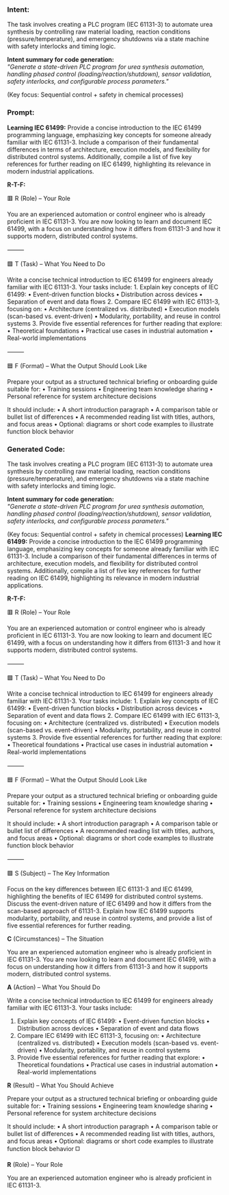 ### Intent:
The task involves creating a PLC program (IEC 61131-3) to automate urea synthesis by controlling raw material loading, reaction conditions (pressure/temperature), and emergency shutdowns via a state machine with safety interlocks and timing logic.  

**Intent summary for code generation:**  
*"Generate a state-driven PLC program for urea synthesis automation, handling phased control (loading/reaction/shutdown), sensor validation, safety interlocks, and configurable process parameters."*  

(Key focus: Sequential control + safety in chemical processes)

### Prompt:
**Learning IEC 61499:**
Provide a concise introduction to the IEC 61499 programming language, emphasizing key concepts for someone already familiar with IEC 61131-3. Include a comparison of their fundamental differences in terms of architecture, execution models, and flexibility for distributed control systems. Additionally, compile a list of five key references for further reading on IEC 61499, highlighting its relevance in modern industrial applications.

**R-T-F:**

🟥 R (Role) – Your Role

You are an experienced automation or control engineer who is already proficient in IEC 61131-3. You are now looking to learn and document IEC 61499, with a focus on understanding how it differs from 61131-3 and how it supports modern, distributed control systems.

⸻

🟩 T (Task) – What You Need to Do

Write a concise technical introduction to IEC 61499 for engineers already familiar with IEC 61131-3. Your tasks include:
	1.	Explain key concepts of IEC 61499:
	•	Event-driven function blocks
	•	Distribution across devices
	•	Separation of event and data flows
	2.	Compare IEC 61499 with IEC 61131-3, focusing on:
	•	Architecture (centralized vs. distributed)
	•	Execution models (scan-based vs. event-driven)
	•	Modularity, portability, and reuse in control systems
	3.	Provide five essential references for further reading that explore:
	•	Theoretical foundations
	•	Practical use cases in industrial automation
	•	Real-world implementations

⸻

🟦 F (Format) – What the Output Should Look Like

Prepare your output as a structured technical briefing or onboarding guide suitable for:
	•	Training sessions
	•	Engineering team knowledge sharing
	•	Personal reference for system architecture decisions

It should include:
	•	A short introduction paragraph
	•	A comparison table or bullet list of differences
	•	A recommended reading list with titles, authors, and focus areas
	•	Optional: diagrams or short code examples to illustrate function block behavior

### Generated Code:
The task involves creating a PLC program (IEC 61131-3) to automate urea synthesis by controlling raw material loading, reaction conditions (pressure/temperature), and emergency shutdowns via a state machine with safety interlocks and timing logic.  

**Intent summary for code generation:**  
*"Generate a state-driven PLC program for urea synthesis automation, handling phased control (loading/reaction/shutdown), sensor validation, safety interlocks, and configurable process parameters."*  

(Key focus: Sequential control + safety in chemical processes)
**Learning IEC 61499:**
Provide a concise introduction to the IEC 61499 programming language, emphasizing key concepts for someone already familiar with IEC 61131-3. Include a comparison of their fundamental differences in terms of architecture, execution models, and flexibility for distributed control systems. Additionally, compile a list of five key references for further reading on IEC 61499, highlighting its relevance in modern industrial applications.

**R-T-F:**

🟥 R (Role) – Your Role

You are an experienced automation or control engineer who is already proficient in IEC 61131-3. You are now looking to learn and document IEC 61499, with a focus on understanding how it differs from 61131-3 and how it supports modern, distributed control systems.

⸻

🟩 T (Task) – What You Need to Do

Write a concise technical introduction to IEC 61499 for engineers already familiar with IEC 61131-3. Your tasks include:
	1.	Explain key concepts of IEC 61499:
	•	Event-driven function blocks
	•	Distribution across devices
	•	Separation of event and data flows
	2.	Compare IEC 61499 with IEC 61131-3, focusing on:
	•	Architecture (centralized vs. distributed)
	•	Execution models (scan-based vs. event-driven)
	•	Modularity, portability, and reuse in control systems
	3.	Provide five essential references for further reading that explore:
	•	Theoretical foundations
	•	Practical use cases in industrial automation
	•	Real-world implementations

⸻

🟦 F (Format) – What the Output Should Look Like

Prepare your output as a structured technical briefing or onboarding guide suitable for:
	•	Training sessions
	•	Engineering team knowledge sharing
	•	Personal reference for system architecture decisions

It should include:
	•	A short introduction paragraph
	•	A comparison table or bullet list of differences
	•	A recommended reading list with titles, authors, and focus areas
	•	Optional: diagrams or short code examples to illustrate function block behavior

⸻

🟪 S (Subject) – The Key Information

Focus on the key differences between IEC 61131-3 and IEC 61499, highlighting the benefits of IEC 61499 for distributed control systems. Discuss the event-driven nature of IEC 61499 and how it differs from the scan-based approach of 61131-3. Explain how IEC 61499 supports modularity, portability, and reuse in control systems, and provide a list of five essential references for further reading.

**C** (Circumstances) – The Situation

You are an experienced automation engineer who is already proficient in IEC 61131-3. You are now looking to learn and document IEC 61499, with a focus on understanding how it differs from 61131-3 and how it supports modern, distributed control systems.

**A** (Action) – What You Should Do

Write a concise technical introduction to IEC 61499 for engineers already familiar with IEC 61131-3. Your tasks include:

1.	Explain key concepts of IEC 61499:
	•	Event-driven function blocks
	•	Distribution across devices
	•	Separation of event and data flows
2.	Compare IEC 61499 with IEC 61131-3, focusing on:
	•	Architecture (centralized vs. distributed)
	•	Execution models (scan-based vs. event-driven)
	•	Modularity, portability, and reuse in control systems
3.	Provide five essential references for further reading that explore:
	•	Theoretical foundations
	•	Practical use cases in industrial automation
	•	Real-world implementations

**R** (Result) – What You Should Achieve

Prepare your output as a structured technical briefing or onboarding guide suitable for:
	•	Training sessions
	•	Engineering team knowledge sharing
	•	Personal reference for system architecture decisions

It should include:
	•	A short introduction paragraph
	•	A comparison table or bullet list of differences
	•	A recommended reading list with titles, authors, and focus areas
	•	Optional: diagrams or short code examples to illustrate function block behavior
**◻️**

**R** (Role) – Your Role

You are an experienced automation engineer who is already proficient in IEC 61131-3.
